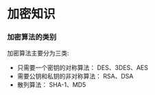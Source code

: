 # 加密知识

### 加密算法的类别

  加密算法主要分为三类:

  - 只需要一个密钥的对称算法： DES、3DES、AES
  - 需要公钥和私钥的非对称算法： RSA、DSA
  - 散列算法： SHA-1、MD5